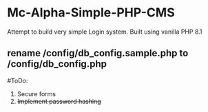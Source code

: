 # Mc-Alpha-Simple-PHP-CMS
Attempt to build very simple Login system.
Built using vanilla PHP 8.1

## rename /config/db_config.sample.php to /config/db_config.php

#ToDo:
1. Secure forms
2. ~~Implement password hashing~~

